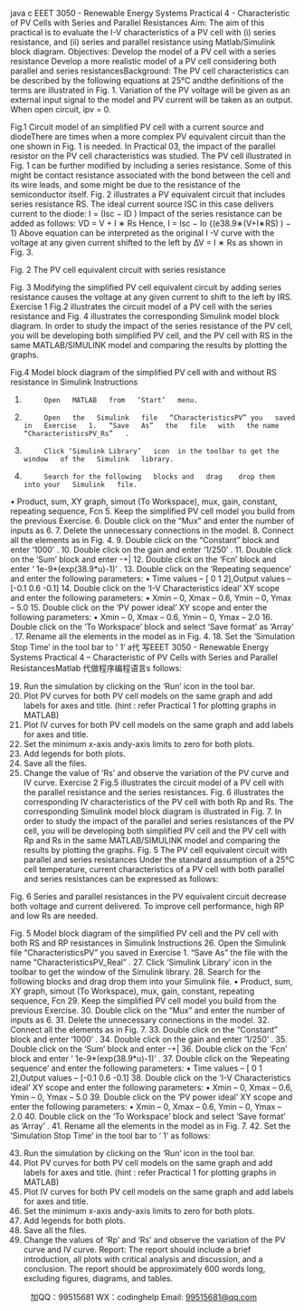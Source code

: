 java c
EEET 3050 - Renewable Energy Systems 
Practical 4 - Characteristic of PV Cells with Series and Parallel Resistances
Aim: The   aim   of   this   practical   is   to   evaluate   the   I-V   characteristics   of   a   PV   cell   with   (i) series resistance, and (ii) series and parallel resistance using   Matlab/Simulink block   diagram.
Objectives: Develop   the   model   of   a   PV   cell   with   a   series   resistance
Develop    a    more    realistic      model    of      a      PV      cell      considering      both      parallel      and      series   resistancesBackground: The   PV   cell   characteristics   can   be   described   by   the   following   equations   at   25°C   andthe definitions of the terms are   illustrated in   Fig.   1. Variation   of the   PV voltage   will   be   given   as   an   external   input   signal   to   the   model   and      PV   current   will   be   taken   as   an   output. When   open   circuit,   ipv         =   0.

Fig.1 Circuit   model of an simplified   PV   cell   with   a   current   source   and   diodeThere   are   times   when   a   more   complex   PV   equivalent   circuit   than   the   one   shown   in   Fig.    1   is      needed.    In      Practical   03,   the      impact   of   the      parallel      resistor   on   the      PV   cell characteristics was studied. The   PV cell   illustrated   in   Fig.   1 can   be further   modified   by   including a series resistance. Some of this might be   contact   resistance   associated with   the   bond   between   the   cell   and   its   wire   leads, and   some   might   be   due   to   the   resistance of the semiconductor   itself.
Fig.   2   illustrates   a   PV   equivalent   circuit   that   includes   series   resistance   RS.   The   ideal   current source   ISC    in this case delivers   current to   the   diode:
I   =   (Isc      − ID   )
Impact of the series   resistance can   be   added   as follows:
VD      =   V   +   I ∗ Rs
Hence,
I   =   Isc − Io   {(e38.9∗(V+I∗RS)   ) − 1}
Above   equation   can   be   interpreted   as the   original   I -V   curve   with the voltage   at   any   given   current   shifted   to   the   left   by   ∆V    =   I   ∗ Rs      as   shown   in   Fig.   3.

Fig.   2 The   PV cell equivalent circuit   with   series   resistance

Fig.   3   Modifying   the   simplified   PV   cell   equivalent   circuit   by   adding   series   resistance   causes the voltage at any given   current to   shift   to   the   left   by   IRS.
Exercise 1 Fig.2   illustrates   the   circuit   model   of   a      PV   cell   with   the   series   resistance   and      Fig.   4   illustrates   the   corresponding   Simulink   model   block   diagram.       In    order   to   study   the   impact   of   the   series   resistance   of   the   PV   cell,   you   will   be   developing   both   simplified   PV cell, and the   PV cell with   RS    in   the   same   MATLAB/SIMULINK   model   and   comparing   the   results   by   plotting the graphs.

Fig.4   Model   block diagram of the   simplified   PV cell   with   and   without   RS      resistance   in   Simulink
Instructions 
1.          Open   MATLAB   from   ‘Start’   menu.
2.          Open   the   Simulink   file   “CharacteristicsPV” you   saved   in   Exercise   1.   “Save   As”   the   file   with   the name   “CharacteristicsPV_Rs”   .
3.          Click ‘Simulink Library’   icon  in the toolbar to get the window   of the   Simulink   library.
4.          Search for the following   blocks and   drag    drop them   into your   Simulink   file.
•          Product,    sum,    XY      graph,    simout      (To      Workspace),      mux,    gain,      constant,            repeating   sequence,   Fcn
5.          Keep   the   simplified   PV   cell   model   you   build   from   the   previous   Exercise.
6.          Double   click   on   the   “Mux”   and   enter   the   number   of   inputs   as   6.
7.          Delete   the   unnecessary   connections   in   the   model.
8.          Connect   all   the   elements   as   in   Fig. 4.
9.          Double   click   on   the “Constant” block   and   enter ‘1000’ .
10.    Double   click   on   the   gain   and   enter   ‘1/250’   .
11.    Double   click   on   the   ‘Sum’   block   and   enter   -+|
12.    Double   click   on   the   ‘Fcn’   block   and   enter ‘ 1e-9*(exp(38.9*u)-1)’   .
13.    Double click on the   ‘Repeating sequence’ and   enter   the   following   parameters:
•          Time   values – [ 0   1   2],Output   values – [-0.1   0.6   -0.1]
14.    Double   click   on   the ‘I-V   Characteristics   ideal’   XY   scope   and   enter   the   following   parameters:
•          Xmin – 0, Xmax – 0.6, Ymin – 0,   Ymax – 5.0
15.    Double   click   on   the   ‘PV   power   ideal’ XY   scope   and   enter   the   following   parameters:
•          Xmin – 0, Xmax – 0.6, Ymin – 0,   Ymax – 2.0
16.    Double   click   on   the   ‘To   Workspace’   block   and   select   ‘Save   format’   as   ‘Array’   .
17.    Rename   all   the   elements   in   the   model   as   in   Fig. 4.
18.   Set   the   ‘Simulation   Stop   Time’   in   the   tool   bar   to ‘ 1‘ a代 写EEET 3050 - Renewable Energy Systems Practical 4 – Characteristic of PV Cells with Series and Parallel ResistancesMatlab
代做程序编程语言s   follows:

19.    Run   the   simulation   by   clicking   on   the   ‘Run’   icon   in   the   tool   bar.
20.    Plot   PV   curves   for   both   PV   cell   models   on   the   same   graph   and   add   labels   for   axes   and   title.   (hint   :   refer   Practical   1 for   plotting   graphs   in   MATLAB)
21.    Plot   IV   curves   for   both   PV   cell   models   on   the   same   graph   and   add   labels   for   axes   and   title.
22.   Set   the   minimum   x-axis   andy-axis   limits   to   zero   for   both   plots.
23.   Add   legends   for   both   plots.
24.   Save   all   the   files.
25.   Change   the   value   of   ‘Rs’ and   observe   the   variation   of   the   PV   curve   and   IV   curve.
Exercise 2 Fig.5   illustrates   the   circuit   model   of   a   PV   cell   with   the   parallel   resistance   and   the   series   resistances.   Fig.    6       illustrates      the      corresponding         IV      characteristics      of      the         PV      cell      with         both         Rp         and         Rs.    The corresponding   Simulink   model   block   diagram   is   illustrated   in   Fig.   7.         In   order   to   study   the   impact   of   the   parallel and series   resistances of the   PV cell, you will be developing   both   simplified   PV   cell   and the   PV cell with   Rp   and   Rs   in the same   MATLAB/SIMULINK   model and comparing the results   by   plotting the graphs.  Fig. 5 The   PV cell equivalent circuit   with   parallel   and   series   resistances
Under   the   standard   assumption   of   a   25°C   cell   temperature,   current   characteristics   of   a   PV   cell   with   both   parallel   and series   resistances can   be expressed as   follows:

Fig.   6   Series   and   parallel   resistances   in   the   PV   equivalent   circuit   decrease   both   voltage   and   current   delivered. To   improve   cell   performance,   high   RP      and   low   Rs      are   needed.

Fig.   5   Model   block   diagram   of   the   simplified   PV   cell   and   the   PV   cell   with   both   RS      and   RP      resistances   in Simulink
Instructions 
26.   Open   the   Simulink   file   “CharacteristicsPV” you   saved   in   Exercise   1.   “Save   As” the   file   with   the name   “CharacteristicsPV_Real”   .
27.   Click ‘Simulink Library’   icon  in the toolbar to get the window of the   Simulink   library.
28.   Search for the following   blocks and drag  drop   them   into   your   Simulink   file.
•          Product,    sum,    XY      graph,    simout      (To      Workspace),      mux,    gain,      constant,            repeating   sequence,   Fcn
29.    Keep   the   simplified   PV   cell   model   you   build   from   the   previous   Exercise.
30.    Double   click   on   the   “Mux” and   enter   the   number   of   inputs   as   6.
31.    Delete   the   unnecessary   connections   in   the   model.
32.   Connect   all   the   elements   as   in   Fig.   7.
33.    Double   click   on   the “Constant” block   and   enter ‘1000’ .
34.    Double   click   on   the   gain   and   enter   ‘1/250’   .
35.    Double   click   on   the   ‘Sum’   block   and   enter   -+|
36.    Double   click   on   the   ‘Fcn’   block   and   enter ‘ 1e-9*(exp(38.9*u)-1)’   .
37.    Double click on the   ‘Repeating sequence’ and   enter   the   following   parameters:
•          Time   values – [ 0   1   2],Output   values – [-0.1   0.6   -0.1]
38.    Double   click   on   the ‘I-V   Characteristics   ideal’   XY   scope   and   enter   the   following   parameters:
•          Xmin – 0, Xmax – 0.6, Ymin – 0,   Ymax – 5.0
39.    Double   click   on   the   ‘PV   power   ideal’ XY   scope   and   enter   the   following   parameters:
•          Xmin – 0, Xmax – 0.6, Ymin – 0,   Ymax – 2.0
40.    Double   click   on   the   ‘To   Workspace’   block   and   select   ‘Save   format’ as   ‘Array’   .
41.    Rename   all   the   elements   in   the   model   as   in   Fig.   7.
42.   Set   the   ‘Simulation   Stop   Time’   in   the   tool   bar   to ‘ 1‘ as   follows:

43.    Run   the   simulation   by   clicking   on   the   ‘Run’   icon   in   the   tool   bar.
44.    Plot   PV   curves   for   both   PV   cell   models   on   the   same   graph   and   add   labels   for   axes   and   title.   (hint   :   refer   Practical   1 for   plotting   graphs   in   MATLAB)
45.    Plot   IV   curves   for   both   PV   cell   models   on   the   same   graph   and   add   labels   for   axes   and   title.
46.   Set the   minimum x-axis andy-axis   limits to zero for   both   plots.
47.   Add   legends   for   both   plots.
48.   Save   all   the   files.
49.   Change   the   values   of   ‘Rp’ and   ‘Rs’ and   observe   the   variation   of   the   PV   curve   and   IV   curve.
Report: The   report   should   include   a   brief   introduction,   all   plots   with   critical   analysis   and   discussion,   and   a   conclusion.   The      report   should      be   approximately   600   words      long,   excluding   figures,   diagrams,   and   tables.







         
加QQ：99515681  WX：codinghelp  Email: 99515681@qq.com
